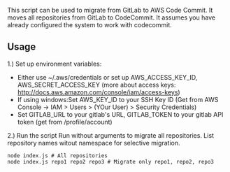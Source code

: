 This script can be used to migrate from GitLab to AWS Code Commit.
It moves all repositories from GitLab to CodeCommit. It assumes you have already configured the system to work with codecommit.

## Usage

1.) Set up environment variables:
- Either use ~/.aws/credentials or set up AWS_ACCESS_KEY_ID, AWS_SECRET_ACCESS_KEY (more about access keys: http://docs.aws.amazon.com/console/iam/access-keys)
- If using windows:Set AWS_KEY_ID to your SSH Key ID (Get from AWS Console -> IAM > Users > (YOur User) > Security Credentials)
- Set GITLAB_URL to your gitlab's URL, GITLAB_TOKEN to your gitlab API token (get from <Your Gitlab>/profile/account)

2.) Run the script
Run without arguments to migrate all repositories. List repository names witout namespace for selective migration.

    node index.js # All repositories
    node index.js repo1 repo2 repo3 # Migrate only repo1, repo2, repo3
